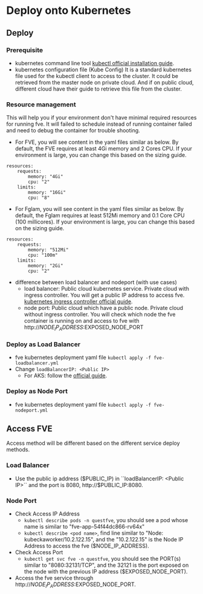 # Deploy onto Kubernetes

## Deploy
### Prerequisite
  * kubernetes command line tool
[kubectl official installation guide](https://kubernetes.io/docs/tasks/tools/install-kubectl/).
  * kubernetes configuration file (Kube Config)
It is a standard kubernetes file used for the kubectl client to access to the cluster. It could be retrieved from the master node on private cloud. And if on public cloud, different cloud have their guide to retrieve this file from the cluster.
### Resource management
This will help you if your environment don't have minimal required resources for running fve. It will failed to schedule instead of running container failed and need to debug the container for trouble shooting.
* For FVE, you will see content in the yaml files similar as below. By default, the FVE requires at least 4Gi memory and 2 Cores CPU. If your environment is large, you can change this based on the sizing guide. 
```        
resources:
    requests:
        memory: "4Gi"
        cpu: "2"
    limits:
        memory: "16Gi"
        cpu: "8"
```

* For Fglam, you will see content in the yaml files similar as below. By default, the Fglam requires at least 512Mi memory and 0.1 Core CPU (100 millicores). If your environment is large, you can change this based on the sizing guide. 
```
resources:
    requests:
        memory: "512Mi"
        cpu: "100m"
    limits:
        memory: "2Gi"
        cpu: "2"
```
* difference between load balancer and nodeport (with use cases)
  * load balancer: Public cloud kubernetes service. Private cloud with ingress controller. You will get a public IP address to access fve. [kubernetes ingress controller official guide](https://kubernetes.io/docs/concepts/services-networking/ingress-controllers/).
  * node port: Public cloud which have a public node. Private cloud without ingress controller. You will check which node the fve container is running on and access to fve with http://$NODE_IP_ADDRESS:$EXPOSED_NODE_PORT
### Deploy as Load Balancer
* fve kubernetes deployment yaml file
``kubectl apply -f fve-loadbalancer.yml``
* Change ``loadBalancerIP: <Public IP>``
  * For AKS: follow the [official guide](https://docs.microsoft.com/en-us/azure/aks/static-ip).
### Deploy as Node Port
* fve kubernetes deployment yaml file
``kubectl apply -f fve-nodeport.yml``

## Access FVE
Access method will be different based on the different service deploy methods.
### Load Balancer
* Use the public ip address ($PUBLIC_IP) in ``loadBalancerIP: <Public IP>`` and the port is 8080, http://$PUBLIC_IP:8080.
### Node Port
* Check Access IP Address
  * ``kubectl describe pods -n questfve``, you should see a pod whose name is similar to "fve-app-54f44dc866-rv64x"
  * ``kubectl describe <pod name>``, find line similar to "Node:               kubeckaworker/10.2.122.15", and the "10.2.122.15" is the Node IP Address to access the fve ($NODE_IP_ADDRESS).
* Check Access Port
  * ``kubectl get svc fve -n questfve``, you should see the PORT(s) similar to "8080:32131/TCP", and the 32121 is the port exposed on the node with the previous IP address ($EXPOSED_NODE_PORT). 
* Access the fve service through http://$NODE_IP_ADDRESS:$EXPOSED_NODE_PORT.